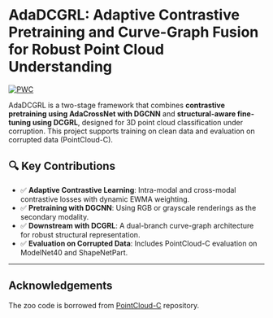 # AdaDCGRL: Adaptive Contrastive Pretraining and Curve-Graph Fusion for Robust Point Cloud Understanding

[![PWC](https://img.shields.io/endpoint.svg?url=https://paperswithcode.com/badge/beyondrpc-a-contrastive-and-augmentation/point-cloud-classification-on-pointcloud-c)](https://paperswithcode.com/sota/point-cloud-classification-on-pointcloud-c?p=beyondrpc-a-contrastive-and-augmentation)

AdaDCGRL is a two-stage framework that combines **contrastive pretraining using AdaCrossNet with DGCNN** and **structural-aware fine-tuning using DCGRL**, designed for 3D point cloud classification under corruption. This project supports training on clean data and evaluation on corrupted data (PointCloud-C).

## 🔍 Key Contributions

- ✅ **Adaptive Contrastive Learning**: Intra-modal and cross-modal contrastive losses with dynamic EWMA weighting.
- ✅ **Pretraining with DGCNN**: Using RGB or grayscale renderings as the secondary modality.
- ✅ **Downstream with DCGRL**: A dual-branch curve-graph architecture for robust structural representation.
- ✅ **Evaluation on Corrupted Data**: Includes PointCloud-C evaluation on ModelNet40 and ShapeNetPart.

---

## Acknowledgements

The zoo code is borrowed from [PointCloud-C](https://github.com/ldkong1205/PointCloud-C) repository.